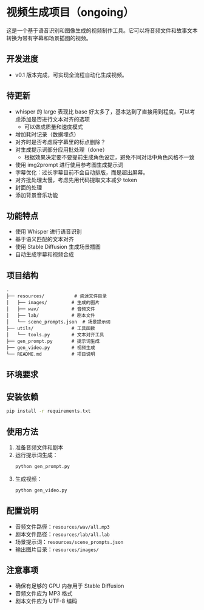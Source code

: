 # 视频生成项目（ongoing）

这是一个基于语音识别和图像生成的视频制作工具。它可以将音频文件和故事文本转换为带有字幕和场景插图的视频。

## 开发进度

- v0.1 版本完成，可实现全流程自动化生成视频。

## 待更新

- whisper 的 large 表现比 base 好太多了，基本达到了直接用到程度。可以考虑添加是否进行文本对齐的选项
  - 可以做成质量和速度模式
- 增加耗时记录（数据埋点）
- 对齐时是否考虑将字幕里的标点删除？
- 对生成提示词部分应用批处理（done）
  - 根据效果决定要不要提前生成角色设定，避免不同对话中角色风格不一致
- 使用 img2prompt 进行使用参考图生成提示词
- 字幕优化：过长字幕目前不会自动排版，而是超出屏幕。
- 对齐批处理太慢，考虑先用代码提取文本减少 token
- 封面的处理
- 添加背景音乐功能

## 功能特点

- 使用 Whisper 进行语音识别
- 基于语义匹配的文本对齐
- 使用 Stable Diffusion 生成场景插图
- 自动生成字幕和视频合成

## 项目结构

```
.
├── resources/           # 资源文件目录
│   ├── images/         # 生成的图片
│   ├── wav/            # 音频文件
│   ├── lab/            # 剧本文件
│   └── scene_prompts.json  # 场景提示词
├── utils/              # 工具函数
│   └── tools.py        # 文本对齐工具
├── gen_prompt.py       # 提示词生成
├── gen_video.py        # 视频生成
└── README.md           # 项目说明
```

## 环境要求

## 安装依赖

```bash
pip install -r requirements.txt
```

## 使用方法

1. 准备音频文件和剧本
2. 运行提示词生成：
   ```bash
   python gen_prompt.py
   ```
3. 生成视频：
   ```bash
   python gen_video.py
   ```

## 配置说明

- 音频文件路径：`resources/wav/all.mp3`
- 剧本文件路径：`resources/lab/all.lab`
- 场景提示词：`resources/scene_prompts.json`
- 输出图片目录：`resources/images/`

## 注意事项

- 确保有足够的 GPU 内存用于 Stable Diffusion
- 音频文件应为 MP3 格式
- 剧本文件应为 UTF-8 编码
